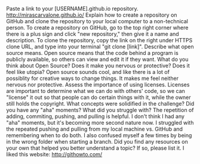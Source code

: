 Paste a link to your [USERNAME].github.io repository.
http://mirascarvalone.github.io/
Explain how to create a repository on GitHub and clone the repository to your local computer to a non-technical person.
To create a repository on GitHub, go to the top right corner where there is a plus sign and click "new repository," then give it a name and description. To clone the repository, copy the link on the right under HTTPS clone URL, and type into your terminal "git clone [link]".
Describe what open source means.
Open source means that the code behind a program is publicly available, so others can view and edit it if they want.
What do you think about Open Source? Does it make you nervous or protective? Does it feel like utopia?
Open source sounds cool, and like there is a lot of possiblity for creative ways to change things. It makes me feel neither nervous nor protective.
Assess the importance of using licenses.
Licenses are important to determine what we can do with others' code, so we can "license" it out so that people can do certain things with it, while the owner still holds the copyright.
What concepts were solidified in the challenge? Did you have any "aha" moments? What did you struggle with?
The repetition of adding, commiting, pushing, and pulling is helpful. I don't think I had any "aha" moments, but it's becoming more second nature now. I struggled with the repeated pushing and pulling from my local machine vs. GitHub and remembering when to do both. I also confused myself a few times by being in the wrong folder when starting a branch.
Did you find any resources on your own that helped you better understand a topic? If so, please list it.
I liked this website: http://githowto.com/
